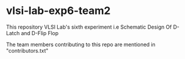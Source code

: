 
# vlsi-lab-exp6-team2
This repository VLSI Lab's sixth experiment i.e Schematic Design Of D-Latch and D-Flip Flop

The team members contributing to this repo are mentioned in "contributors.txt"
